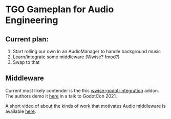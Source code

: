 # TGO Gameplan for Audio Engineering

## Current plan:

1. Start rolling our own in an AudioManager to handle background music
2. Learn/integrate some middleware (Wwise? fmod?)
3. Swap to that

## Middleware

Current most likely contender is the this [wwise-godot-integration][addon-repo] addon.
The authors demo it [here][addon-demo] in a talk to GodotCon 2021.

A short video of about the kinds of work that motivates Audio middleware is available [here][adaptive-audio].


[addon-repo]: https://github.com/alessandrofama/wwise-godot-integration
[addon-demo]: https://www.youtube.com/watch?v=AX4vwsKxcDk
[adaptive-audio]: https://www.youtube.com/watch?v=p-FLWabby4Y